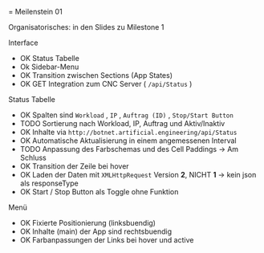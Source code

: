 = Meilenstein 01

Organisatorisches: in den Slides zu Milestone 1



Interface
- OK Status Tabelle
- Ok Sidebar-Menu
- OK Transition zwischen Sections (App States)
- OK GET Integration zum CNC Server ( `/api/Status` )


Status Tabelle
- OK Spalten sind `Workload` , `IP` , `Auftrag (ID)` , `Stop/Start Button`
- TODO Sortierung nach Workload, IP, Auftrag und Aktiv/Inaktiv
- OK Inhalte via `http://botnet.artificial.engineering/api/Status`
- OK Automatische Aktualisierung in einem angemessenen Interval
- TODO Anpassung des Farbschemas und des Cell Paddings -> Am Schluss
- OK Transition der Zeile bei hover
- OK Laden der Daten mit `XMLHttpRequest` Version **2**, NICHT **1**
	-> kein json als responseType
- OK Start / Stop Button als Toggle ohne Funktion

Menü
- OK Fixierte Positionierung (linksbuendig)
- OK Inhalte (main) der App sind rechtsbuendig
- OK Farbanpassungen der Links bei hover und active

